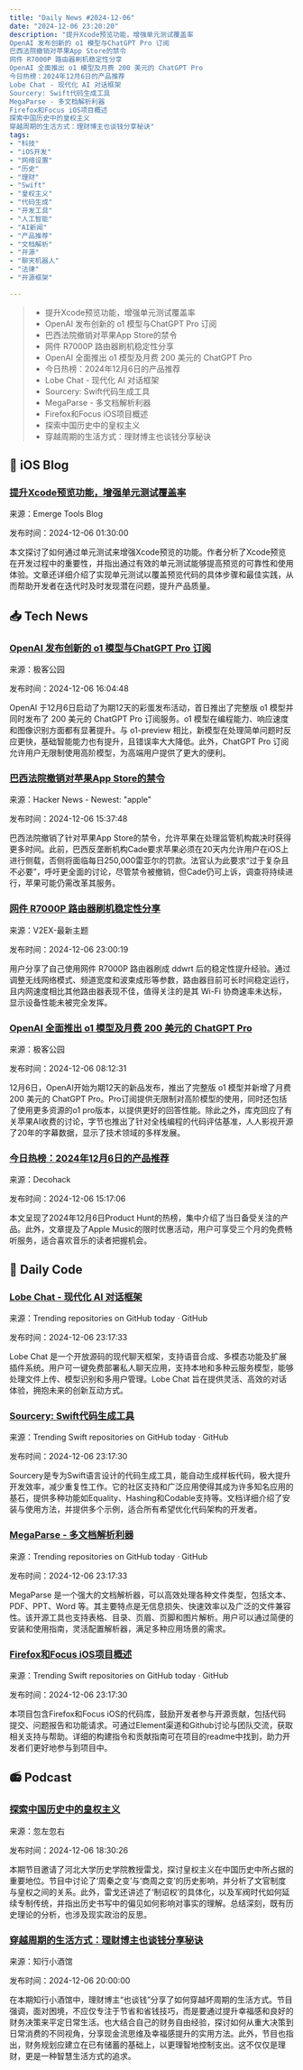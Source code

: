 ```yaml
---
title: "Daily News #2024-12-06"
date: "2024-12-06 23:20:20"
description: "提升Xcode预览功能，增强单元测试覆盖率
OpenAI 发布创新的 o1 模型与ChatGPT Pro 订阅
巴西法院撤销对苹果App Store的禁令
网件 R7000P 路由器刷机稳定性分享
OpenAI 全面推出 o1 模型及月费 200 美元的 ChatGPT Pro
今日热榜：2024年12月6日的产品推荐
Lobe Chat - 现代化 AI 对话框架
Sourcery: Swift代码生成工具
MegaParse - 多文档解析利器
Firefox和Focus iOS项目概述
探索中国历史中的皇权主义
穿越周期的生活方式：理财博主也谈钱分享秘诀"
tags: 
- "科技"
- "iOS开发"
- "网络设置"
- "历史"
- "理财"
- "Swift"
- "皇权主义"
- "代码生成"
- "开发工具"
- "人工智能"
- "AI新闻"
- "产品推荐"
- "文档解析"
- "开源"
- "聊天机器人"
- "法律"
- "开源框架"

---
```


> - 提升Xcode预览功能，增强单元测试覆盖率
> - OpenAI 发布创新的 o1 模型与ChatGPT Pro 订阅
> - 巴西法院撤销对苹果App Store的禁令
> - 网件 R7000P 路由器刷机稳定性分享
> - OpenAI 全面推出 o1 模型及月费 200 美元的 ChatGPT Pro
> - 今日热榜：2024年12月6日的产品推荐
> - Lobe Chat - 现代化 AI 对话框架
> - Sourcery: Swift代码生成工具
> - MegaParse - 多文档解析利器
> - Firefox和Focus iOS项目概述
> - 探索中国历史中的皇权主义
> - 穿越周期的生活方式：理财博主也谈钱分享秘诀

## 🍎 iOS Blog

### [提升Xcode预览功能，增强单元测试覆盖率](https://www.emergetools.com/blog/posts/unit-test-xcode-previews)

来源：Emerge Tools Blog

发布时间：2024-12-06 01:30:00

本文探讨了如何通过单元测试来增强Xcode预览的功能。作者分析了Xcode预览在开发过程中的重要性，并指出通过有效的单元测试能够提高预览的可靠性和使用体验。文章还详细介绍了实现单元测试以覆盖预览代码的具体步骤和最佳实践，从而帮助开发者在迭代时及时发现潜在问题，提升产品质量。

## 📥 Tech News

### [OpenAI 发布创新的 o1 模型与ChatGPT Pro 订阅](http://www.geekpark.net/news/343878)

来源：极客公园

发布时间：2024-12-06 16:04:48

OpenAI 于12月6日启动了为期12天的彩蛋发布活动，首日推出了完整版 o1 模型并同时发布了 200 美元的 ChatGPT Pro 订阅服务。o1 模型在编程能力、响应速度和图像识别方面都有显著提升。与 o1-preview 相比，新模型在处理简单问题时反应更快，基础智能能力也有提升，且错误率大大降低。此外，ChatGPT Pro 订阅允许用户无限制使用高阶模型，为高端用户提供了更大的便利。

### [巴西法院撤销对苹果App Store的禁令](https://9to5mac.com/2024/12/05/brazilian-court-apple-app-store/)

来源：Hacker News - Newest: "apple"

发布时间：2024-12-06 15:37:48

巴西法院撤销了针对苹果App Store的禁令，允许苹果在处理监管机构裁决时获得更多时间。此前，巴西反垄断机构Cade要求苹果必须在20天内允许用户在iOS上进行侧载，否侧将面临每日250,000雷亚尔的罚款。法官认为此要求“过于复杂且不必要”，呼吁更全面的讨论，尽管禁令被撤销，但Cade仍可上诉，调查将持续进行，苹果可能仍需改革其服务。

### [网件 R7000P 路由器刷机稳定性分享](https://www.v2ex.com/t/1095638)

来源：V2EX-最新主题

发布时间：2024-12-06 23:00:19

用户分享了自己使用网件 R7000P 路由器刷成 ddwrt 后的稳定性提升经验。通过调整无线网络模式、频道宽度和波束成形等参数，路由器目前可长时间稳定运行，且内网速度相比其他路由器表现不佳，值得关注的是其 Wi-Fi 协商速率未达标，显示设备性能未被完全发挥。

### [OpenAI 全面推出 o1 模型及月费 200 美元的 ChatGPT Pro](http://www.geekpark.net/news/343879)

来源：极客公园

发布时间：2024-12-06 08:12:31

12月6日，OpenAI开始为期12天的新品发布，推出了完整版 o1 模型并新增了月费 200 美元的 ChatGPT Pro。Pro订阅提供无限制对高阶模型的使用，同时还包括了使用更多资源的o1 pro版本，以提供更好的回答性能。除此之外，库克回应了有关苹果AI收费的讨论，字节也推出了针对全栈编程的代码评估基准，人人影视开源了20年的字幕数据，显示了技术领域的多样发展。

### [今日热榜：2024年12月6日的产品推荐](https://decohack.com/producthunt-daily-2024-12-06/)

来源：Decohack

发布时间：2024-12-06 15:17:06

本文呈现了2024年12月6日Product Hunt的热榜，集中介绍了当日备受关注的产品。此外，文章提及了Apple Music的限时优惠活动，用户可享受三个月的免费畅听服务，适合喜欢音乐的读者把握机会。

## 💾 Daily Code

### [Lobe Chat - 现代化 AI 对话框架](https://github.com/lobehub/lobe-chat)

来源：Trending repositories on GitHub today · GitHub

发布时间：2024-12-06 23:17:33

Lobe Chat 是一个开放源码的现代聊天框架，支持语音合成、多模态功能及扩展插件系统。用户可一键免费部署私人聊天应用，支持本地和多种云服务模型，能够处理文件上传、模型识别和多用户管理。Lobe Chat 旨在提供灵活、高效的对话体验，拥抱未来的创新互动方式。

### [Sourcery: Swift代码生成工具](https://github.com/krzysztofzablocki/Sourcery)

来源：Trending Swift repositories on GitHub today · GitHub

发布时间：2024-12-06 23:17:30

Sourcery是专为Swift语言设计的代码生成工具，能自动生成样板代码，极大提升开发效率，减少重复性工作。它的社区支持和广泛应用使得其成为许多知名应用的基石，提供多种功能如Equality、Hashing和Codable支持等。文档详细介绍了安装与使用方法，并提供多个示例，适合所有希望优化代码架构的开发者。

### [MegaParse - 多文档解析利器](https://github.com/QuivrHQ/MegaParse)

来源：Trending repositories on GitHub today · GitHub

发布时间：2024-12-06 23:17:33

MegaParse 是一个强大的文档解析器，可以高效处理各种文件类型，包括文本、PDF、PPT、Word 等。其主要特点是无信息损失、快速效率以及广泛的文件兼容性。该开源工具也支持表格、目录、页眉、页脚和图片解析。用户可以通过简便的安装和使用指南，灵活配置解析器，满足多种应用场景的需求。

### [Firefox和Focus iOS项目概述](https://github.com/mozilla-mobile/firefox-ios)

来源：Trending Swift repositories on GitHub today · GitHub

发布时间：2024-12-06 23:17:30

本项目包含Firefox和Focus iOS的代码库，鼓励开发者参与开源贡献，包括代码提交、问题报告和功能请求。可通过Element渠道和Github讨论与团队交流，获取相关支持与帮助。详细的构建指令和贡献指南可在项目的readme中找到，助力开发者们更好地参与到项目中。

## 📻 Podcast

### [探索中国历史中的皇权主义](https://www.xiaoyuzhoufm.com/episode/6752ca46e7d1d1c9dbe9ab57)

来源：忽左忽右

发布时间：2024-12-06 18:30:26

本期节目邀请了河北大学历史学院教授雷戈，探讨皇权主义在中国历史中所占据的重要地位。节目中讨论了‘周秦之变’与‘商周之变’的历史影响，并分析了文官制度与皇权之间的关系。此外，雷戈还讲述了‘制诏权’的具体化，以及军阀时代如何延续专制传统，并指出历史书写中的偏见如何影响对事实的理解。总结深刻，既有历史理论的分析，也涉及现实政治的反思。

### [穿越周期的生活方式：理财博主也谈钱分享秘诀](https://www.xiaoyuzhoufm.com/episode/67529b0b17cd5416adf118ee)

来源：知行小酒馆

发布时间：2024-12-06 20:00:00

在本期知行小酒馆中，理财博主“也谈钱”分享了如何穿越坏周期的生活方式。节目强调，面对困境，不应仅专注于节省和省钱技巧，而是要通过提升幸福感和良好的财务决策来平定日常生活。也大结合自己的财务自由经验，探讨如何从重大决策到日常消费的不同视角，分享现金流思维及幸福感提升的实用方法。此外，节目也指出，财务规划应建立在已有储蓄的基础上，以更理智地控制支出。这不仅仅是理财，更是一种智慧生活方式的追求。
